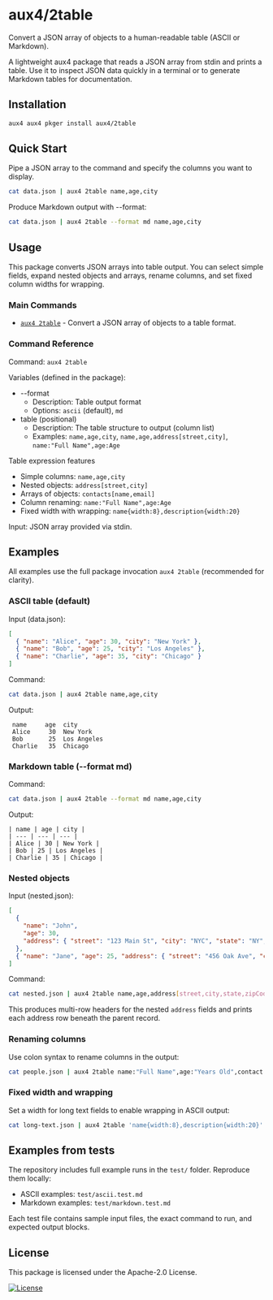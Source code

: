 # aux4/2table

Convert a JSON array of objects to a human-readable table (ASCII or Markdown).

A lightweight aux4 package that reads a JSON array from stdin and prints a table. Use it to inspect JSON data quickly in a terminal or to generate Markdown tables for documentation.

## Installation

```bash
aux4 aux4 pkger install aux4/2table
```

## Quick Start

Pipe a JSON array to the command and specify the columns you want to display.

```bash
cat data.json | aux4 2table name,age,city
```

Produce Markdown output with --format:

```bash
cat data.json | aux4 2table --format md name,age,city
```

## Usage

This package converts JSON arrays into table output. You can select simple fields, expand nested objects and arrays, rename columns, and set fixed column widths for wrapping.

### Main Commands

- [`aux4 2table`](./commands/aux4/2table) - Convert a JSON array of objects to a table format.

### Command Reference

Command: `aux4 2table`

Variables (defined in the package):

- --format
  - Description: Table output format
  - Options: `ascii` (default), `md`
- table (positional)
  - Description: The table structure to output (column list)
  - Examples: `name,age,city`, `name,age,address[street,city]`, `name:"Full Name",age:Age`

Table expression features

- Simple columns: `name,age,city`
- Nested objects: `address[street,city]`
- Arrays of objects: `contacts[name,email]`
- Column renaming: `name:"Full Name",age:Age`
- Fixed width with wrapping: `name{width:8},description{width:20}`

Input: JSON array provided via stdin.

## Examples

All examples use the full package invocation `aux4 2table` (recommended for clarity).

### ASCII table (default)

Input (data.json):

```json
[
  { "name": "Alice", "age": 30, "city": "New York" },
  { "name": "Bob", "age": 25, "city": "Los Angeles" },
  { "name": "Charlie", "age": 35, "city": "Chicago" }
]
```

Command:

```bash
cat data.json | aux4 2table name,age,city
```

Output:

```text
 name     age  city
 Alice     30  New York
 Bob       25  Los Angeles
 Charlie   35  Chicago
```

### Markdown table (--format md)

Command:

```bash
cat data.json | aux4 2table --format md name,age,city
```

Output:

```text
| name | age | city |
| --- | --- | --- |
| Alice | 30 | New York |
| Bob | 25 | Los Angeles |
| Charlie | 35 | Chicago |
```

### Nested objects

Input (nested.json):

```json
[
  {
    "name": "John",
    "age": 30,
    "address": { "street": "123 Main St", "city": "NYC", "state": "NY", "zipCode": "10001" }
  },
  { "name": "Jane", "age": 25, "address": { "street": "456 Oak Ave", "city": "SF", "state": "CA", "zipCode": "94102" } }
]
```

Command:

```bash
cat nested.json | aux4 2table name,age,address[street,city,state,zipCode]
```

This produces multi-row headers for the nested `address` fields and prints each address row beneath the parent record.

### Renaming columns

Use colon syntax to rename columns in the output:

```bash
cat people.json | aux4 2table name:"Full Name",age:"Years Old",contact:"Contact Info"[email:"Email Address",phone:"Phone Number"]
```

### Fixed width and wrapping

Set a width for long text fields to enable wrapping in ASCII output:

```bash
cat long-text.json | aux4 2table 'name{width:8},description{width:20}'
```

## Examples from tests

The repository includes full example runs in the `test/` folder. Reproduce them locally:

- ASCII examples: `test/ascii.test.md`
- Markdown examples: `test/markdown.test.md`

Each test file contains sample input files, the exact command to run, and expected output blocks.

## License

This package is licensed under the Apache-2.0 License.

[![License](https://img.shields.io/badge/license-Apache--2.0-blue.svg)](./LICENSE)
